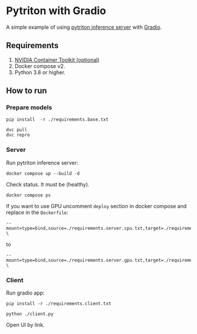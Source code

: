 # Pytriton with Gradio

A simple example of using [pytriton inference server](https://github.com/triton-inference-server/pytriton) with [Gradio](https://www.gradio.app/).


## Requirements

1. [NVIDIA Container Toolkit (optional)](https://github.com/NVIDIA/nvidia-docker)
2. Docker compose v2.
3. Python 3.8 or higher.

## How to run

### Prepare models

```
pip install  -r ./requirements.base.txt
```

```
dvc pull
dvc repro
```

### Server

Run pytriton inference server:
```
docker compose up --build -d
```

Check status. It must be (healthy).
```
docker compose ps
```

If you want to use GPU uncomment `deploy` section in docker compose and replace in the `Dockerfile`:
```
--mount=type=bind,source=./requirements.server.cpu.txt,target=./requirements.txt \
```
to
```
--mount=type=bind,source=./requirements.server.gpu.txt,target=./requirements.txt \
```

### Client

Run gradio app:
```
pip install -r ./requirements.client.txt
```

```
python ./client.py
```

Open UI by link.
